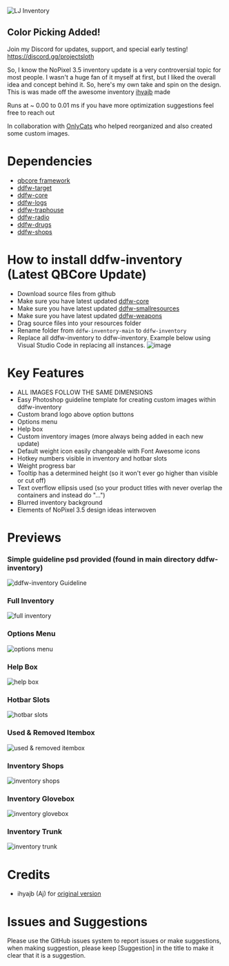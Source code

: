 ![LJ Inventory](https://user-images.githubusercontent.com/91661118/146313051-665337bf-ed92-4ed0-bbb9-6ee9613f670d.png)

## Color Picking Added!

Join my Discord for updates, support, and special early testing!
<br>
https://discord.gg/projectsloth

So, I know the NoPixel 3.5 inventory update is a very controversial topic for most people. I wasn't a huge fan of it myself at first, but I liked the overall idea and concept behind it. So, here's my own take and spin on the design. This is was made off the awesome inventory [ihyajb](https://github.com/ihyajb) made
<br>

Runs at ~ 0.00 to 0.01 ms if you have more optimization suggestions feel free to reach out

In collaboration with [OnlyCats](https://github.com/onlycats) who helped reorganized and also created some custom images.
# Dependencies
* [qbcore framework](https://github.com/qbcore-framework)
* [ddfw-target](https://github.com/BerkieBb/ddfw-target)
* [ddfw-core](https://github.com/qbcore-framework/ddfw-core)
* [ddfw-logs](https://github.com/qbcore-framework/ddfw-logs)
* [ddfw-traphouse](https://github.com/qbcore-framework/ddfw-traphouse)
* [ddfw-radio](https://github.com/qbcore-framework/ddfw-radio)
* [ddfw-drugs](https://github.com/qbcore-framework/ddfw-drugs)
* [ddfw-shops](https://github.com/qbcore-framework/ddfw-shops)

# How to install ddfw-inventory (Latest QBCore Update)
* Download source files from github
* Make sure you have latest updated [ddfw-core](https://github.com/qbcore-framework/ddfw-core)
* Make sure you have latest updated [ddfw-smallresources](https://github.com/qbcore-framework/ddfw-smallresources)
* Make sure you have latest updated [ddfw-weapons](https://github.com/qbcore-framework/ddfw-weapons)
* Drag source files into your resources folder
* Rename folder from `ddfw-inventory-main` to `ddfw-inventory`
* Replace all ddfw-inventory to ddfw-inventory. Example below using Visual Studio Code in replacing all instances. 
![image](https://user-images.githubusercontent.com/82112471/225484545-b2c79869-e7b4-4f37-81da-829e4430f73f.png)
 

# Key Features
* ALL IMAGES FOLLOW THE SAME DIMENSIONS
* Easy Photoshop guideline template for creating custom images within ddfw-inventory
* Custom brand logo above option buttons
* Options menu
* Help box 
* Custom inventory images (more always being added in each new update)
* Default weight icon easily changeable with Font Awesome icons
* Hotkey numbers visible in inventory and hotbar slots
* Weight progress bar
* Tooltip has a determined height (so it won't ever go higher than visible or cut off)
* Text overflow ellipsis used (so your product titles with never overlap the containers and instead do "...")
* Blurred inventory background
* Elements of NoPixel 3.5 design ideas interwoven
#

# Previews
### Simple guideline psd provided (found in main directory ddfw-inventory)
![ddfw-inventory Guideline](https://user-images.githubusercontent.com/91661118/146315681-c67f542d-e2bc-43ca-9957-7f1971b84268.png)
### Full Inventory
![full inventory](https://user-images.githubusercontent.com/91661118/146315750-1199a37e-88e0-4d48-86d3-ae0b85df6a72.png)
### Options Menu
![options menu](https://user-images.githubusercontent.com/91661118/147011228-ee6c9c0c-0058-4418-8c5f-c484f2f621f7.png)
### Help Box
![help box](https://user-images.githubusercontent.com/91661118/147011242-bb98e650-12c4-43d9-9a93-afa8edcecd90.png)
### Hotbar Slots
![hotbar slots](https://user-images.githubusercontent.com/91661118/146315788-3af800e4-af26-4e9a-85be-bd0035689b70.png)
### Used & Removed Itembox 
![used & removed itembox](https://user-images.githubusercontent.com/91661118/146315886-f488cc39-7e2a-4186-8ab9-4f9540ff6575.png)
### Inventory Shops
![inventory shops](https://user-images.githubusercontent.com/91661118/146316063-1111699b-691d-482a-8bf0-6070f1485614.png)
### Inventory Glovebox
![inventory glovebox](https://user-images.githubusercontent.com/91661118/146316143-5d554103-e331-4ad0-a7e1-af44f76b5f36.png)
### Inventory Trunk
![inventory trunk](https://user-images.githubusercontent.com/91661118/146316079-b0260b68-78c0-4266-976d-a527264491f3.png)


# Credits
* ihyajb (Aj) for [original version](https://github.com/ihyajb/aj-inventory)

# Issues and Suggestions
Please use the GitHub issues system to report issues or make suggestions, when making suggestion, please keep [Suggestion] in the title to make it clear that it is a suggestion.
